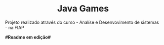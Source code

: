 <h1 align="center"> Java Games </h1>
<p>Projeto realizado através do curso - Analíse e Desenvovimento de sistemas - na FIAP
<br>
</p>
<strong>#Readme em edição#</strong>
